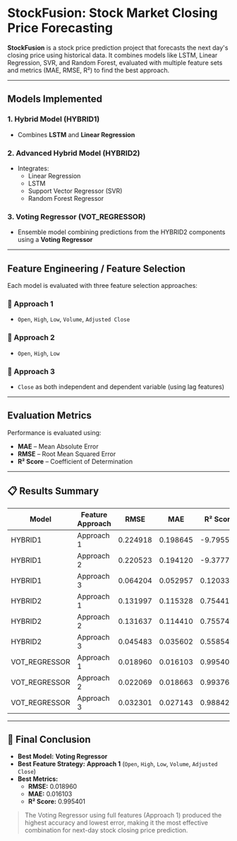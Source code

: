 # StockFusion: Stock Market Closing Price Forecasting

**StockFusion** is a stock price prediction project that forecasts the next day's closing price using historical data. It combines models like LSTM, Linear Regression, SVR, and Random Forest, evaluated with multiple feature sets and metrics (MAE, RMSE, R²) to find the best approach.

---

## Models Implemented

### 1. Hybrid Model (HYBRID1)
- Combines **LSTM** and **Linear Regression**

### 2. Advanced Hybrid Model (HYBRID2)
- Integrates:
  - Linear Regression
  - LSTM
  - Support Vector Regressor (SVR)
  - Random Forest Regressor

### 3. Voting Regressor (VOT_REGRESSOR)
- Ensemble model combining predictions from the HYBRID2 components using a **Voting Regressor**

---

## Feature Engineering / Feature Selection

Each model is evaluated with three feature selection approaches:

### 🔹 Approach 1
- `Open`, `High`, `Low`, `Volume`, `Adjusted Close`

### 🔹 Approach 2
- `Open`, `High`, `Low`

### 🔹 Approach 3
- `Close` as both independent and dependent variable (using lag features)

---

## Evaluation Metrics

Performance is evaluated using:
- **MAE** – Mean Absolute Error
- **RMSE** – Root Mean Squared Error
- **R² Score** – Coefficient of Determination

---

## 📋 Results Summary

| Model          | Feature Approach | RMSE     | MAE      | R² Score  |
|----------------|------------------|----------|----------|-----------|
| HYBRID1        | Approach 1       | 0.224918 | 0.198645 | -9.795516 |
| HYBRID1        | Approach 2       | 0.220523 | 0.194120 | -9.377730 |
| HYBRID1        | Approach 3       | 0.064204 | 0.052957 |  0.120335 |
| HYBRID2        | Approach 1       | 0.131997 | 0.115328 |  0.754412 |
| HYBRID2        | Approach 2       | 0.131637 | 0.114410 |  0.755747 |
| HYBRID2        | Approach 3       | 0.045483 | 0.035602 |  0.558546 |
| VOT_REGRESSOR  | Approach 1       | 0.018960 | 0.016103 |  0.995401 |
| VOT_REGRESSOR  | Approach 2       | 0.022069 | 0.018663 |  0.993769 |
| VOT_REGRESSOR  | Approach 3       | 0.032301 | 0.027143 |  0.988428 |

---

## 🏁 Final Conclusion

- **Best Model:** **Voting Regressor**
- **Best Feature Strategy:** **Approach 1** (`Open`, `High`, `Low`, `Volume`, `Adjusted Close`)
- **Best Metrics:**
  - **RMSE:** 0.018960
  - **MAE:** 0.016103
  - **R² Score:** 0.995401

> The Voting Regressor using full features (Approach 1) produced the highest accuracy and lowest error, making it the most effective combination for next-day stock closing price prediction.



